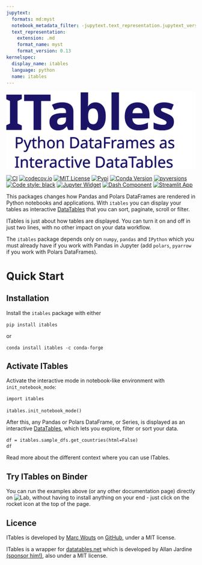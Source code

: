 ```yaml
---
jupytext:
  formats: md:myst
  notebook_metadata_filter: -jupytext.text_representation.jupytext_version
  text_representation:
    extension: .md
    format_name: myst
    format_version: 0.13
kernelspec:
  display_name: itables
  language: python
  name: itables
---
```


![ITables Logo](../src/itables/logo/text.svg)

[![CI](https://github.com/mwouts/itables/actions/workflows/continuous-integration.yml/badge.svg?branch=main)](https://github.com/mwouts/itables/actions)
[![codecov.io](https://codecov.io/github/mwouts/itables/coverage.svg?branch=main)](https://codecov.io/github/mwouts/itables?branch=main)
[![MIT License](https://img.shields.io/github/license/mwouts/itables)](https://github.com/mwouts/itables/blob/main/LICENSE)
[![Pypi](https://img.shields.io/pypi/v/itables.svg)](https://pypi.python.org/pypi/itables)
[![Conda Version](https://img.shields.io/conda/vn/conda-forge/itables.svg)](https://anaconda.org/conda-forge/itables)
[![pyversions](https://img.shields.io/pypi/pyversions/itables.svg)](https://pypi.python.org/pypi/itables)
[![Code style: black](https://img.shields.io/badge/code%20style-black-000000.svg)](https://github.com/psf/black)
[![Jupyter Widget](https://img.shields.io/badge/Jupyter-Widget-F37626.svg?style=flat&logo=Jupyter)](apps/widget.md)
[![Dash Component](https://img.shields.io/badge/Dash-Plotly-1098F7.svg?style=flat&logo=Plotly)](apps/dash.md)
[![Streamlit App](https://static.streamlit.io/badges/streamlit_badge_black_red.svg)](https://itables.streamlit.app)
<a class="github-button" href="https://github.com/mwouts/itables" data-icon="octicon-star" data-show-count="true"></a>
<script src="https://buttons.github.io/buttons.js"></script>

This packages changes how Pandas and Polars DataFrames are rendered in Python notebooks and applications.
With `itables` you can display your tables as interactive [DataTables](https://datatables.net/)
that you can sort, paginate, scroll or filter.

ITables is just about how tables are displayed. You can turn it on and off in just two lines,
with no other impact on your data workflow.

The `itables` package depends only on `numpy`, `pandas` and `IPython`
which you must already have if you work with Pandas in Jupyter (add `polars`, `pyarrow` if you
work with Polars DataFrames).

# Quick Start

## Installation

Install the `itables` package with either

```shell
pip install itables
```

or
```shell
conda install itables -c conda-forge
```

## Activate ITables

Activate the interactive mode in notebook-like environment with `init_notebook_mode`:

```{code-cell} ipython3
import itables

itables.init_notebook_mode()
```

After this, any Pandas or Polars DataFrame, or Series,
is displayed as an interactive [DataTables](https://datatables.net/),
which lets you explore, filter or sort your data.

```{code-cell} ipython3
df = itables.sample_dfs.get_countries(html=False)
df
```

Read more about the different context where you can use ITables.

## Try ITables on Binder

You can run the examples above (or any other documentation page) directly on ![Lab](https://img.shields.io/badge/Binder-JupyterLab-blue.svg), without having to install anything on your end - just click on the rocket icon at the top of the page.

## Licence

ITables is developed by [Marc Wouts](https://github.com/mwouts) on [GitHub](https://github.com/mwouts/itables),
under a MIT license.

ITables is a wrapper for [datatables.net](https://datatables.net/) which is developed by Allan Jardine
[(sponsor him!)](https://github.com/sponsors/AllanJard), also under a MIT license.
